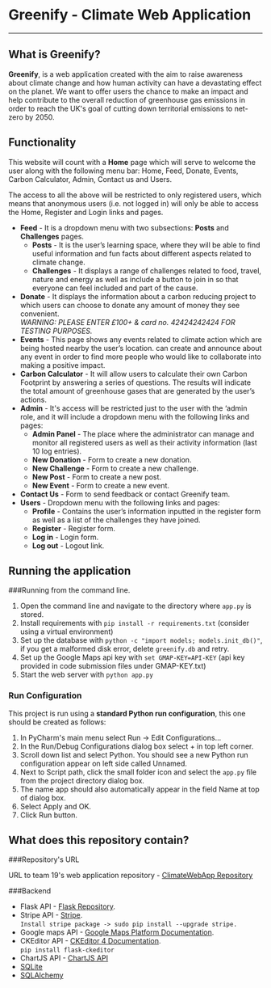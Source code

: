 # Greenify - Climate Web Application 
___

What is Greenify?
-------------
**Greenify**, is a web application created with the aim to raise awareness about climate change and how human activity can have a devastating effect on the planet. 
We want to offer users the chance to make an impact and help contribute to the overall reduction of greenhouse gas 
emissions in order to reach the UK's goal of cutting down territorial emissions to net-zero by 2050. 

Functionality
-------------
This website will count with a **Home** page which will serve to welcome the user along with the following menu bar: Home, Feed, Donate, Events, Carbon Calculator, Admin, Contact us and Users.<br>

The access to all the above will be restricted to only registered users, which means that anonymous users (i.e. not logged in) will only be able to access the Home, Register and Login links and pages.

- **Feed** - It is a dropdown menu with two subsections: **Posts** and **Challenges** pages.
  - **Posts** - It is the user’s learning space, where they will be able to find useful information and fun facts about different aspects related to climate change.
  - **Challenges** - It displays a range of challenges related to food, travel, nature and energy as well as include a button to join in so that everyone can feel included and part of the cause.
- **Donate** - It displays the information about a carbon reducing project to which users can choose to donate any amount 
of money they see convenient.<br> 
_WARNING: PLEASE ENTER £100+ & card no. 42424242424 FOR TESTING PURPOSES._ 
- **Events** - This page shows any events related to climate action which are being hosted nearby the user’s location. 
can create and announce about any event in order to find more people who would like to collaborate into making a positive impact.
- **Carbon Calculator** - It will allow users to calculate their own Carbon Footprint by answering a series of questions. 
The results will indicate the total amount of greenhouse gases that are generated by the user’s actions. 
- **Admin** - It's access will be restricted just to the user with the ‘admin role, and it will include a dropdown menu with the following links and pages:
  - **Admin Panel** - The place where the administrator can manage and monitor all registered users as well as their activity information (last 10 log entries).
  - **New Donation** - Form to create a new donation.
  - **New Challenge** - Form to create a new challenge.
  - **New Post** - Form to create a new post.
  - **New Event** - Form to create a new event.
- **Contact Us** - Form to send feedback or contact Greenify team.
- **Users** - Dropdown menu with the following links and pages:
  - **Profile** - Contains the user’s information inputted in the register form as well as a list of the challenges they have joined.
  - **Register** - Register form.
  - **Log in** - Login form.
  - **Log out** - Logout link.

Running the application
---------------------------

###Running from the command line.

1. Open the command line and navigate to the directory where `app.py` is stored.
2. Install requirements with `pip install -r requirements.txt` (consider using a virtual environment)
3. Set up the database with `python -c "import models; models.init_db()"`, if you get a malformed disk error, delete `greenify.db` and retry.
4. Set up the Google Maps api key with `set GMAP-KEY=API-KEY` (api key provided in code submission files under GMAP-KEY.txt)
5. Start the web server with `python app.py`

### Run Configuration

This project is run using a **standard Python run configuration**, this one should be created as follows:

1. In PyCharm's main menu select Run -> Edit Configurations...
2. In the Run/Debug Configurations dialog box select + in top left corner.
3. Scroll down list and select Python. You should see a new Python run configuration appear on left side called Unnamed.
4. Next to Script path, click the small folder icon and select the `app.py` file from the project directory dialog box.
5. The name app should also automatically appear in the field Name at top of dialog box.
6. Select Apply and OK.
7. Click Run button.

What does this repository contain?
---------------------------
###Repository's URL

URL to team 19's web application repository - <a href='https://github.com/CSC2033-team-19/ClimateWebApp'>ClimateWebApp Repository</a>

###Backend

- Flask API - <a href='https://flask.palletsprojects.com/en/2.0.x/'>Flask Repository</a>.
- Stripe API - <a href='https://stripe.com/docs/api?lang=python'>Stripe</a>.<br>
`Install stripe package -> sudo pip install --upgrade stripe.`
- Google maps API - <a href='https://developers.google.com/maps/documentation'>Google Maps Platform Documentation</a>.<br>
- CKEditor API - <a href='https://ckeditor.com/docs/ckeditor4/latest/index.html'>CKEditor 4 Documentation</a>.<br>
`pip install flask-ckeditor`
- ChartJS API - <a href="https://www.chartjs.org/docs/3.5.0/developers/api.html">ChartJS API</a>
- <a href='https://www.sqlite.org/index.html'>SQLite</a>
- <a href='https://www.sqlalchemy.org'>SQLAlchemy</a>
